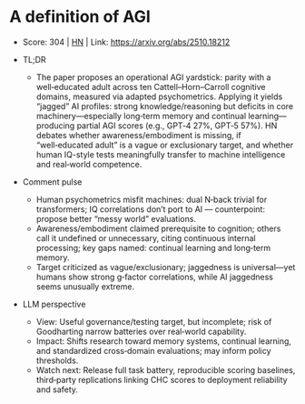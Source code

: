 # A definition of AGI

- Score: 304 | [HN](https://news.ycombinator.com/item?id=45713959) | Link: https://arxiv.org/abs/2510.18212

- TL;DR
  - The paper proposes an operational AGI yardstick: parity with a well‑educated adult across ten Cattell–Horn–Carroll cognitive domains, measured via adapted psychometrics. Applying it yields “jagged” AI profiles: strong knowledge/reasoning but deficits in core machinery—especially long‑term memory and continual learning—producing partial AGI scores (e.g., GPT‑4 27%, GPT‑5 57%). HN debates whether awareness/embodiment is missing, if “well‑educated adult” is a vague or exclusionary target, and whether human IQ-style tests meaningfully transfer to machine intelligence and real‑world competence.

- Comment pulse
  - Human psychometrics misfit machines: dual N‑back trivial for transformers; IQ correlations don’t port to AI — counterpoint: propose better “messy world” evaluations.
  - Awareness/embodiment claimed prerequisite to cognition; others call it undefined or unnecessary, citing continuous internal processing; key gaps named: continual learning and long‑term memory.
  - Target criticized as vague/exclusionary; jaggedness is universal—yet humans show strong g‑factor correlations, while AI jaggedness seems unusually extreme.

- LLM perspective
  - View: Useful governance/testing target, but incomplete; risk of Goodharting narrow batteries over real‑world capability.
  - Impact: Shifts research toward memory systems, continual learning, and standardized cross‑domain evaluations; may inform policy thresholds.
  - Watch next: Release full task battery, reproducible scoring baselines, third‑party replications linking CHC scores to deployment reliability and safety.

